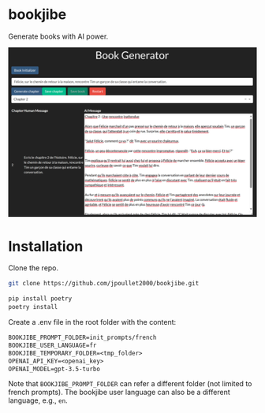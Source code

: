 # bookjibe
Generate books with AI power.

![The UI](images/ui.png)

# Installation 

Clone the repo. 

```bash
git clone https://github.com/jpoullet2000/bookjibe.git
```

```bash
pip install poetry 
poetry install 
```

Create a .env file in the root folder with the content:

```
BOOKJIBE_PROMPT_FOLDER=init_prompts/french
BOOKJIBE_USER_LANGUAGE=fr
BOOKJIBE_TEMPORARY_FOLDER=<tmp_folder>
OPENAI_API_KEY=<openai_key>
OPENAI_MODEL=gpt-3.5-turbo
```

Note that `BOOKJIBE_PROMPT_FOLDER` can refer a different folder (not limited to french prompts). The bookjibe user language can also be a different language, e.g., `en`. 
